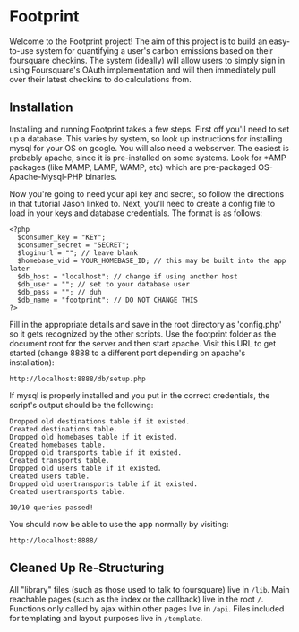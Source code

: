 # Footprint

Welcome to the Footprint project! The aim of this project is to build an easy-to-use system for quantifying a user's carbon emissions based on their foursquare checkins. The system (ideally) will allow users to simply sign in using Foursquare's OAuth implementation and will then immediately pull over their latest checkins to do calculations from.

## Installation

Installing and running Footprint takes a few steps. First off you'll need to set up a database. This varies by system, so look up instructions for installing mysql for your OS on google. You will also need a webserver. The easiest is probably apache, since it is pre-installed on some systems. Look for *AMP packages (like MAMP, LAMP, WAMP, etc) which are pre-packaged OS-Apache-Mysql-PHP binaries.

Now you're going to need your api key and secret, so follow the directions in that tutorial Jason linked to. Next, you'll need to create a config file to load in your keys and database credentials. The format is as follows:

    <?php
      $consumer_key = "KEY";
      $consumer_secret = "SECRET";
      $loginurl = ""; // leave blank
      $homebase_vid = YOUR_HOMEBASE_ID; // this may be built into the app later
      $db_host = "localhost"; // change if using another host
      $db_user = ""; // set to your database user
      $db_pass = ""; // duh
      $db_name = "footprint"; // DO NOT CHANGE THIS
    ?>
    
Fill in the appropriate details and save in the root directory as 'config.php' so it gets recognized by the other scripts. Use the footprint folder as the document root for the server and then start apache. Visit this URL to get started (change 8888 to a different port depending on apache's installation):

    http://localhost:8888/db/setup.php
    
If mysql is properly installed and you put in the correct credentials, the script's output should be the following:

    Dropped old destinations table if it existed.
    Created destinations table.
    Dropped old homebases table if it existed.
    Created homebases table.
    Dropped old transports table if it existed.
    Created transports table.
    Dropped old users table if it existed.
    Created users table.
    Dropped old usertransports table if it existed.
    Created usertransports table.

    10/10 queries passed!

You should now be able to use the app normally by visiting:

    http://localhost:8888/        
    
## Cleaned Up Re-Structuring

All "library" files (such as those used to talk to foursquare) live in `/lib`. Main reachable pages (such as the index or the callback) live in the root `/`. Functions only called by ajax within other pages live in `/api`. Files included for templating and layout purposes live in `/template`.